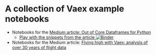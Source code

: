 # A collection of Vaex example notebooks


* Notebooks for the [Medium article: Out of Core Dataframes for Python](https://towardsdatascience.com/vaex-out-of-core-dataframes-for-python-and-fast-visualization-12c102db044a)
   * [Play with the snippets from the article ![Binder](https://mybinder.org/badge_logo.svg)](https://mybinder.org/v2/gh/vaexio/vaex-mybinder/master?filepath=medium-out-of-core%2Farticle_snippets.ipynb)
* Notebooks for the Medium article: [Flying high with Vaex: analysis of over 30 years of flight data](https://towardsdatascience.com/https-medium-com-jovan-veljanoski-flying-high-with-vaex-analysis-of-over-30-years-of-flight-data-in-python-b224825a6d56)
